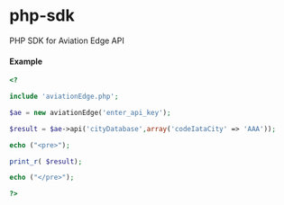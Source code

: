 # php-sdk
PHP SDK for Aviation Edge API

#### Example
```php
<?

include 'aviationEdge.php';

$ae = new aviationEdge('enter_api_key');

$result = $ae->api('cityDatabase',array('codeIataCity' => 'AAA'));

echo ("<pre>");

print_r( $result);

echo ("</pre>");

?>
```
